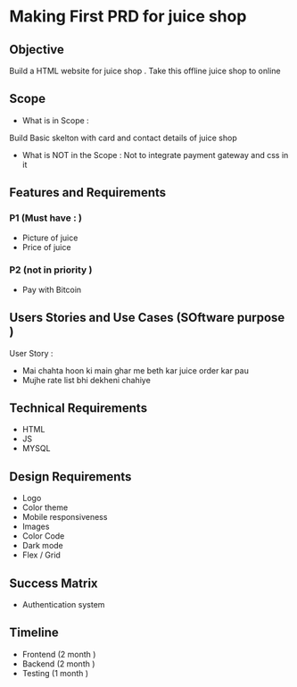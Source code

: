 # Making First PRD for juice shop

## Objective

Build a HTML website for juice shop . Take this offline juice shop to online

## Scope

- What is in Scope :

Build Basic skelton with card and contact details of juice shop

- What is NOT in the Scope :
  Not to integrate payment gateway and css in it

## Features and Requirements

### P1 (Must have : )

- Picture of juice
- Price of juice

### P2 (not in priority )

- Pay with Bitcoin

## Users Stories and Use Cases (SOftware purpose )

User Story :

- Mai chahta hoon ki main ghar me beth kar juice order kar pau
- Mujhe rate list bhi dekheni chahiye

## Technical Requirements

- HTML
- JS
- MYSQL

## Design Requirements

- Logo
- Color theme
- Mobile responsiveness
- Images
- Color Code
- Dark mode
- Flex / Grid

## Success Matrix

- Authentication system

## Timeline

- Frontend (2 month )
- Backend (2 month )
- Testing (1 month )
